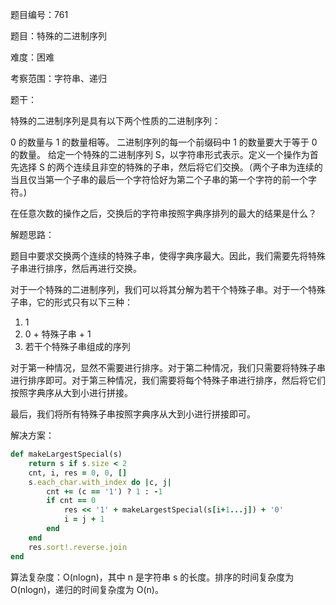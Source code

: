题目编号：761

题目：特殊的二进制序列

难度：困难

考察范围：字符串、递归

题干：

特殊的二进制序列是具有以下两个性质的二进制序列：

0 的数量与 1 的数量相等。
二进制序列的每一个前缀码中 1 的数量要大于等于 0 的数量。
给定一个特殊的二进制序列 S，以字符串形式表示。定义一个操作为首先选择 S 的两个连续且非空的特殊的子串，然后将它们交换。（两个子串为连续的当且仅当第一个子串的最后一个字符恰好为第二个子串的第一个字符的前一个字符。)

在任意次数的操作之后，交换后的字符串按照字典序排列的最大的结果是什么？

解题思路：

题目中要求交换两个连续的特殊子串，使得字典序最大。因此，我们需要先将特殊子串进行排序，然后再进行交换。

对于一个特殊的二进制序列，我们可以将其分解为若干个特殊子串。对于一个特殊子串，它的形式只有以下三种：

1. 1
2. 0 + 特殊子串 + 1
3. 若干个特殊子串组成的序列

对于第一种情况，显然不需要进行排序。对于第二种情况，我们只需要将特殊子串进行排序即可。对于第三种情况，我们需要将每个特殊子串进行排序，然后将它们按照字典序从大到小进行拼接。

最后，我们将所有特殊子串按照字典序从大到小进行拼接即可。

解决方案：

```ruby
def makeLargestSpecial(s)
    return s if s.size < 2
    cnt, i, res = 0, 0, []
    s.each_char.with_index do |c, j|
        cnt += (c == '1') ? 1 : -1
        if cnt == 0
            res << '1' + makeLargestSpecial(s[i+1...j]) + '0'
            i = j + 1
        end
    end
    res.sort!.reverse.join
end
```

算法复杂度：O(nlogn)，其中 n 是字符串 s 的长度。排序的时间复杂度为 O(nlogn)，递归的时间复杂度为 O(n)。